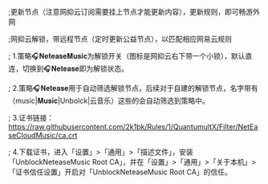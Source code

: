 ;更新节点（注意网抑云订阅需要挂上节点才能更新内容），更新规则，即可畅游外网

;网抑云解锁，带远程节点（定时更新公益节点），以匹配相应网易云规则

;  1.策略🎧𝐍𝐞𝐭𝐞𝐚𝐬𝐞𝐌𝐮𝐬𝐢𝐜为解锁开关（图标是网抑云右下带一个小锁），默认直连，切换到🎧𝐍𝐞𝐭𝐞𝐚𝐬𝐞即为解锁状态。

;  2.策略🎧𝐍𝐞𝐭𝐞𝐚𝐬𝐞用于自动筛选解锁节点，后续对于自建的解锁节点，名字带有（music|𝐌𝐮𝐬𝐢𝐜|Unbolck|云音乐）这些的会自动筛选到策略中。

;  3.证书链接：https://raw.githubusercontent.com/2k1bk/Rules/1/QuantumultX/Filter/NetEaseCloudMusic/ca.crt

;  4.下载证书，进入「设置」>「通用」>「描述文件」，安装「UnblockNeteaseMusic Root CA」，并在「设置」>「通用」>「关于本机」>「证书信任设置」开启对「UnblockNeteaseMusic Root CA」的信任。
